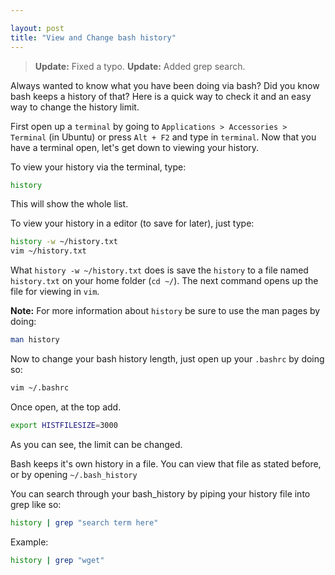 ```yaml
---

layout: post
title: "View and Change bash history"
---
```


> **Update:** Fixed a typo.
> **Update:** Added grep search.

Always wanted to know what you have been doing via bash? Did you know bash keeps a history of that? Here is a quick way to check it and an easy way to change the history limit.

First open up a `terminal` by going to `Applications > Accessories > Terminal` (in Ubuntu) or press `Alt + F2` and type in `terminal`. Now that you have a terminal open, let's get down to viewing your history.

To view your history via the terminal, type:

```bash
history
```

This will show the whole list.

To view your history in a editor (to save for later), just type:

```bash
history -w ~/history.txt
vim ~/history.txt
```

What `history -w ~/history.txt` does is save the `history` to a file named `history.txt` on your home folder (`cd ~/`). The next command opens up the file for viewing in `vim`.

**Note:** For more information about `history` be sure to use the man pages by doing:

```bash
man history
```

Now to change your bash history length, just open up your `.bashrc` by doing so:

```bash
vim ~/.bashrc
```

Once open, at the top add.

```bash
export HISTFILESIZE=3000
```

As you can see, the limit can be changed.

Bash keeps it's own history in a file. You can view that file as stated before, or by opening `~/.bash_history`

You can search through your bash\_history by piping your history file into grep like so:

```bash
history | grep "search term here"
```

Example:

```bash
history | grep "wget"
```
